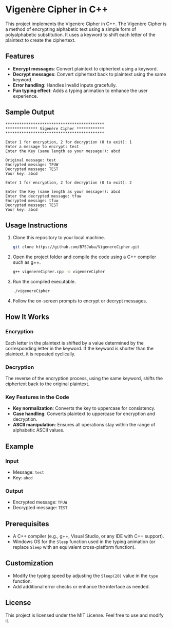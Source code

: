 # Vigenère Cipher in C++

This project implements the Vigenère Cipher in C++. The Vigenère Cipher is a method of encrypting alphabetic text using a simple form of polyalphabetic substitution. It uses a keyword to shift each letter of the plaintext to create the ciphertext.

## Features

- **Encrypt messages**: Convert plaintext to ciphertext using a keyword.
- **Decrypt messages**: Convert ciphertext back to plaintext using the same keyword.
- **Error handling**: Handles invalid inputs gracefully.
- **Fun typing effect**: Adds a typing animation to enhance the user experience.

## Sample Output

```
*******************************************
************** Vigenère Cipher ************
*******************************************

Enter 1 for encryption, 2 for decryption (0 to exit): 1
Enter a message to encrypt: test
Enter the Key (same length as your message!): abcd

Original message: test
Encrypted message: TFUW
Decrypted message: TEST
Your key: abcd

Enter 1 for encryption, 2 for decryption (0 to exit): 2

Enter the Key (same length as your message!): abcd
Enter the decrypted message: tfuw
Encrypted message: tfuw
Decrypted message: TEST
Your key: abcd
```

## Usage Instructions

1. Clone this repository to your local machine.
   ```bash
   git clone https://github.com/B7SJuba/VigenereCipher.git
   ```

2. Open the project folder and compile the code using a C++ compiler such as g++.
   ```bash
   g++ vigenereCipher.cpp -o vigenereCipher
   ```

3. Run the compiled executable.
   ```bash
   ./vigenereCipher
   ```

4. Follow the on-screen prompts to encrypt or decrypt messages.

## How It Works

### Encryption
Each letter in the plaintext is shifted by a value determined by the corresponding letter in the keyword. If the keyword is shorter than the plaintext, it is repeated cyclically.

### Decryption
The reverse of the encryption process, using the same keyword, shifts the ciphertext back to the original plaintext.

### Key Features in the Code
- **Key normalization**: Converts the key to uppercase for consistency.
- **Case handling**: Converts plaintext to uppercase for encryption and decryption.
- **ASCII manipulation**: Ensures all operations stay within the range of alphabetic ASCII values.

## Example
### Input
- Message: `test`
- Key: `abcd`

### Output
- Encrypted message: `TFUW`
- Decrypted message: `TEST`

## Prerequisites
- A C++ compiler (e.g., g++, Visual Studio, or any IDE with C++ support).
- Windows OS for the `Sleep` function used in the typing animation (or replace `Sleep` with an equivalent cross-platform function).

## Customization
- Modify the typing speed by adjusting the `Sleep(20)` value in the `type` function.
- Add additional error checks or enhance the interface as needed.

## License
This project is licensed under the MIT License. Feel free to use and modify it.

